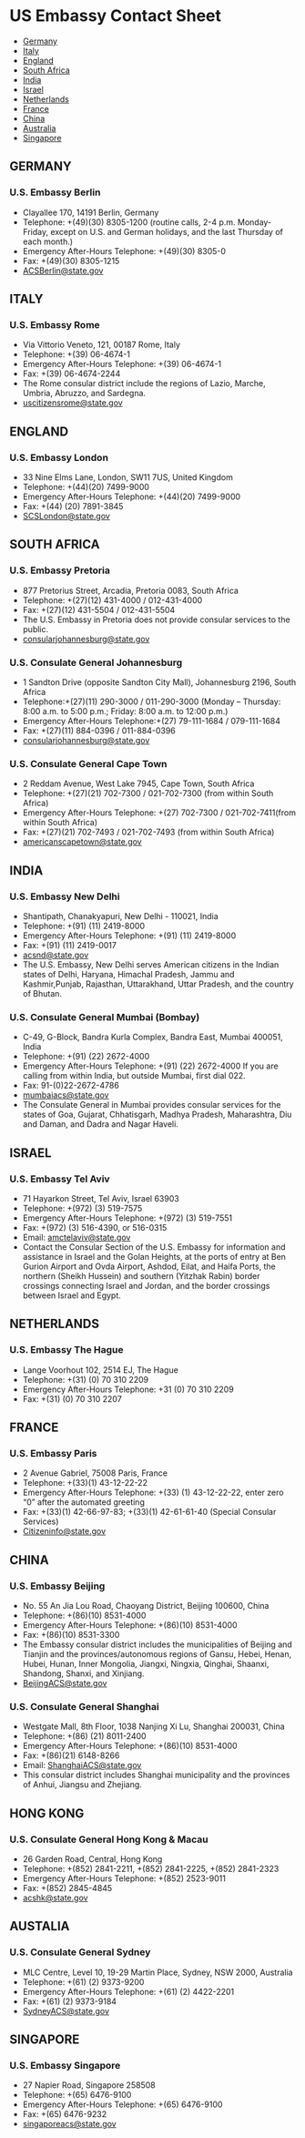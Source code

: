 # US Embassy Contact Sheet

- [Germany](#germany)
- [Italy](#italy)
- [England](#england)
- [South Africa](#southafrica)
- [India](#india)
- [Israel](#israel)
- [Netherlands](#netherlands)
- [France](#france)
- [China](#china)
- [Australia](#australia)
- [Singapore](#singapore)




## GERMANY
### U.S. Embassy Berlin
- Clayallee 170, 14191 Berlin, Germany
- Telephone: +(49)(30) 8305-1200 (routine calls, 2-4 p.m. Monday-Friday, except on U.S. and German holidays, and the last Thursday of each month.)
- Emergency After-Hours Telephone: +(49)(30) 8305-0
- Fax: +(49)(30) 8305-1215
- ACSBerlin@state.gov


## ITALY
### U.S. Embassy Rome
- Via Vittorio Veneto, 121, 00187 Rome, Italy
- Telephone: +(39) 06-4674-1
- Emergency After-Hours Telephone: +(39) 06-4674-1
- Fax: +(39) 06-4674-2244
- The Rome consular district include the regions of Lazio, Marche, Umbria, Abruzzo, and Sardegna.
- uscitizensrome@state.gov


## ENGLAND
### U.S. Embassy London
- 33 Nine Elms Lane, London, SW11 7US, United Kingdom
- Telephone: +(44)(20) 7499-9000
- Emergency After-Hours Telephone: +(44)(20) 7499-9000
- Fax: +(44) (20) 7891-3845
- SCSLondon@state.gov


## SOUTH AFRICA
### U.S. Embassy Pretoria
- 877 Pretorius Street, Arcadia, Pretoria 0083, South Africa
- Telephone: +(27)(12) 431-4000 / 012-431-4000
- Fax: +(27)(12) 431-5504 / 012-431-5504
- The U.S. Embassy in Pretoria does not provide consular services to the public.
- consularjohannesburg@state.gov

### U.S. Consulate General Johannesburg
- 1 Sandton Drive (opposite Sandton City Mall), Johannesburg 2196, South Africa
- Telephone:+(27)(11) 290-3000 / 011-290-3000 (Monday – Thursday: 8:00 a.m. to 5:00 p.m.; Friday: 8:00 a.m. to 12:00 p.m.)
- Emergency After-Hours Telephone:+(27) 79-111-1684 / 079-111-1684 
- Fax: +(27)(11) 884-0396 / 011-884-0396 
- consularjohannesburg@state.gov
 
### U.S. Consulate General Cape Town
- 2 Reddam Avenue, West Lake 7945, Cape Town, South Africa
- Telephone: +(27)(21) 702-7300 / 021-702-7300 (from within South Africa)
- Emergency After-Hours Telephone: +(27) 702-7300 / 021-702-7411(from within South Africa)
- Fax: +(27)(21) 702-7493 / 021-702-7493 (from within South Africa)
- americanscapetown@state.gov


## INDIA
### U.S. Embassy New Delhi
- Shantipath, Chanakyapuri, New Delhi - 110021, India
- Telephone: +(91) (11) 2419-8000
- Emergency After-Hours Telephone: +(91) (11) 2419-8000
- Fax: +(91) (11) 2419-0017
- acsnd@state.gov
- The U.S. Embassy, New Delhi serves American citizens in the Indian states of Delhi, Haryana, Himachal Pradesh, Jammu and Kashmir,Punjab, Rajasthan, Uttarakhand, Uttar Pradesh, and the country of Bhutan.

### U.S. Consulate General Mumbai (Bombay)
- C-49, G-Block, Bandra Kurla Complex, Bandra East, Mumbai 400051, India
- Telephone: +(91) (22) 2672-4000
- Emergency After-Hours Telephone: +(91) (22) 2672-4000 If you
are calling from within India, but outside Mumbai, first dial 022.
- Fax: 91-(0)22-2672-4786
- mumbaiacs@state.gov
- The Consulate General in Mumbai provides consular services for the states of Goa, Gujarat, Chhatisgarh, Madhya Pradesh, Maharashtra, Diu and Daman, and Dadra and Nagar Haveli.


## ISRAEL
### U.S. Embassy Tel Aviv
- 71 Hayarkon Street, Tel Aviv, Israel 63903
- Telephone: +(972) (3) 519-7575
- Emergency After-Hours Telephone: +(972) (3) 519-7551
- Fax: +(972) (3) 516-4390, or 516-0315
- Email: amctelaviv@state.gov
- Contact the Consular Section of the U.S. Embassy for information and assistance in Israel and the Golan Heights, at the ports of entry at Ben Gurion Airport and Ovda Airport, Ashdod, Eilat, and Haifa Ports, the northern (Sheikh Hussein) and southern (Yitzhak Rabin) border crossings connecting Israel and Jordan, and the border crossings between Israel and Egypt.


## NETHERLANDS
### U.S. Embassy The Hague
- Lange Voorhout 102, 2514 EJ, The Hague
- Telephone: +(31) (0) 70 310 2209
- Emergency After-Hours Telephone: +31 (0) 70 310 2209
- Fax: +(31) (0) 70 310 2207


## FRANCE
### U.S. Embassy Paris
- 2 Avenue Gabriel, 75008 Paris, France
- Telephone: +(33)(1) 43-12-22-22
- Emergency After-Hours Telephone: +(33) (1) 43-12-22-22, enter zero “0” after the automated greeting
- Fax: +(33)(1) 42-66-97-83; +(33)(1) 42-61-61-40 (Special Consular Services)
- Citizeninfo@state.gov


## CHINA
### U.S. Embassy Beijing
- No. 55 An Jia Lou Road, Chaoyang District, Beijing 100600, China
- Telephone: +(86)(10) 8531-4000
- Emergency After-Hours Telephone: +(86)(10) 8531-4000
- Fax: +(86)(10) 8531-3300
- The Embassy consular district includes the municipalities of Beijing and Tianjin and the provinces/autonomous regions of Gansu, Hebei, Henan, Hubei, Hunan, Inner Mongolia, Jiangxi, Ningxia, Qinghai, Shaanxi, Shandong, Shanxi, and Xinjiang.
- BeijingACS@state.gov

### U.S. Consulate General Shanghai
- Westgate Mall, 8th Floor, 1038 Nanjing Xi Lu, Shanghai 200031, China
- Telephone: +(86) (21) 8011-2400
- Emergency After-Hours Telephone: +(86)(10) 8531-4000
- Fax: +(86)(21) 6148-8266
- Email: ShanghaiACS@state.gov
- This consular district includes Shanghai municipality and the provinces of Anhui, Jiangsu and Zhejiang.


## HONG KONG
### U.S. Consulate General Hong Kong & Macau
- 26 Garden Road, Central, Hong Kong
- Telephone: +(852) 2841-2211, +(852) 2841-2225, +(852) 2841-2323
- Emergency After-Hours Telephone: +(852) 2523-9011
- Fax: +(852) 2845-4845
- acshk@state.gov


## AUSTALIA
### U.S. Consulate General Sydney
- MLC Centre, Level 10, 19-29 Martin Place, Sydney, NSW 2000, Australia
- Telephone: +(61) (2) 9373-9200
- Emergency After-Hours Telephone: +(61) (2) 4422-2201
- Fax: +(61) (2) 9373-9184
- SydneyACS@state.gov


## SINGAPORE
### U.S. Embassy Singapore
- 27 Napier Road, Singapore 258508
- Telephone: +(65) 6476-9100
- Emergency After-Hours Telephone: +(65) 6476-9100
- Fax: +(65) 6476-9232
- singaporeacs@state.gov
